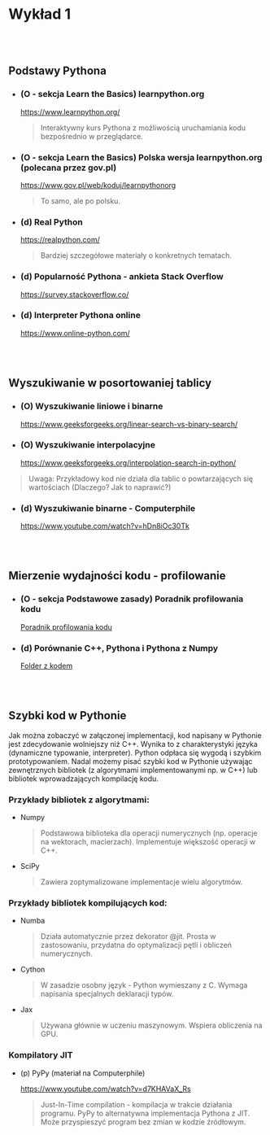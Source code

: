 # Wykład 1


<br><br>
## Podstawy Pythona

- ### (O - sekcja Learn the Basics) learnpython.org
  https://www.learnpython.org/
  > Interaktywny kurs Pythona z możliwością uruchamiania kodu bezpośrednio w przeglądarce.

- ### (O - sekcja Learn the Basics) Polska wersja learnpython.org (polecana przez gov.pl)
  https://www.gov.pl/web/koduj/learnpythonorg
  > To samo, ale po polsku.

- ### (d) Real Python
  https://realpython.com/
  > Bardziej szczegółowe materiały o konkretnych tematach.

- ### (d) Popularność Pythona - ankieta Stack Overflow
  https://survey.stackoverflow.co/

- ### (d) Interpreter Pythona online
  https://www.online-python.com/


<br><br>
## Wyszukiwanie w posortowaniej tablicy

- ### (O) Wyszukiwanie liniowe i binarne
  https://www.geeksforgeeks.org/linear-search-vs-binary-search/

- ### (O) Wyszukiwanie interpolacyjne
  https://www.geeksforgeeks.org/interpolation-search-in-python/
> Uwaga: Przykładowy kod nie działa dla tablic o powtarzających się wartościach (Dlaczego? Jak to naprawić?)

- ### (d) Wyszukiwanie binarne - Computerphile
  https://www.youtube.com/watch?v=hDn8iOc30Tk
<!-- 
"in" wolniejszy od binary search, bo nie zakłąda posortowanych danych i przeszukuje liniowo

Komentarz pod video: The point made at 14:30 is arguably the most important part of this video. Specifically, it is less important to know how to write, from scratch, a particular algorithm than it is to know that different algorithms have different tradeoffs. Knowing how to pick the best algorithm (and data structures) for a particular situation is more important than being able to implement an algorithm on a whiteboard.
-->


<br><br>
## Mierzenie wydajności kodu - profilowanie

- ### (O - sekcja Podstawowe zasady) Poradnik profilowania kodu
  [Poradnik profilowania kodu](./profilowanie_poradnik.md)

- ### (d) Porównanie C++, Pythona i Pythona z Numpy
  [Folder z kodem](./kod)


<br><br>
## Szybki kod w Pythonie

Jak można zobaczyć w załączonej implementacji, kod napisany w Pythonie jest zdecydowanie wolniejszy niż C++. Wynika to z charakterystyki języka (dynamiczne typowanie, interpreter). Python odpłaca się wygodą i szybkim prototypowaniem. Nadal możemy pisać szybki kod w Pythonie używając zewnętrznych bibliotek (z algorytmami implementowanymi np. w C++) lub bibliotek wprowadzających kompilację kodu.

### Przykłady bibliotek z algorytmami:

- Numpy
  > Podstawowa biblioteka dla operacji numerycznych (np. operacje na wektorach, macierzach).
  > Implementuje większość operacji w C++.

- SciPy
  > Zawiera zoptymalizowane implementacje wielu algorytmów.

### Przykłady bibliotek kompilujących kod:

- Numba
  > Działa automatycznie przez dekorator @jit.
  > Prosta w zastosowaniu, przydatna do optymalizacji pętli i obliczeń numerycznych.

- Cython
  > W zasadzie osobny język - Python wymieszany z C.
  > Wymaga napisania specjalnych deklaracji typów.

- Jax
  > Używana głównie w uczeniu maszynowym.
  > Wspiera obliczenia na GPU.
    
### Kompilatory JIT

- (p) PyPy (materiał na Computerphile)

  https://www.youtube.com/watch?v=d7KHAVaX_Rs
  > Just-In-Time compilation - kompilacja w trakcie działania programu.
  > PyPy to alternatywna implementacja Pythona z JIT.
  > Może przyspieszyć program bez zmian w kodzie źródłowym.

<!-- https://www.youtube.com/watch?v=BCuJXskWgSI

https://www.youtube.com/watch?v=gaC0ENaiKc0

https://www.youtube.com/watch?v=bC428xPW1H8 

Lecture on speed of Pythin (type of eech memory fragment has to be checked)-->